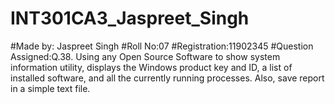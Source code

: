 # INT301CA3_Jaspreet_Singh
#Made by: Jaspreet Singh
#Roll No:07
#Registration:11902345
#Question Assigned:Q.38. Using any Open Source Software to show system information utility, displays the Windows 
product key and ID, a list of installed software, and all the currently running processes. Also, save 
report in a simple text file.
